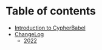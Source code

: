# Table of contents

* [Introduction to CypherBabel](README.md)
* [ChangeLog](changelog/README.md)
  * [2022](changelog/2022.md)
